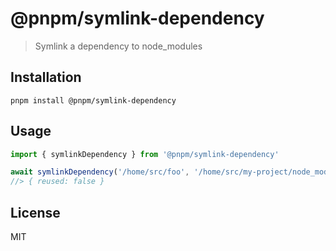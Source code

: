 # @pnpm/symlink-dependency

> Symlink a dependency to node_modules

## Installation

```
pnpm install @pnpm/symlink-dependency
```

## Usage

```ts
import { symlinkDependency } from '@pnpm/symlink-dependency'

await symlinkDependency('/home/src/foo', '/home/src/my-project/node_modules', 'foo')
//> { reused: false }
```

## License

MIT
